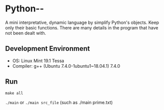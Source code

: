 # Python\-\-
A mini interpretative, dynamic language by simplify Python's objects. Keep only their basic functions.
There are many details in the program that have not been dealt with.

## Development Environment
* OS: Linux Mint 19.1 Tessa
* Compiler: g++ (Ubuntu 7.4.0-1ubuntu1~18.04.1) 7.4.0

## Run
`make all`

`./main` or `./main src_file` (such as ./main prime.txt)
